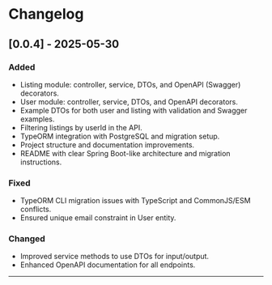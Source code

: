 # Changelog

## [0.0.4] - 2025-05-30

### Added
- Listing module: controller, service, DTOs, and OpenAPI (Swagger) decorators.
- User module: controller, service, DTOs, and OpenAPI decorators.
- Example DTOs for both user and listing with validation and Swagger examples.
- Filtering listings by userId in the API.
- TypeORM integration with PostgreSQL and migration setup.
- Project structure and documentation improvements.
- README with clear Spring Boot-like architecture and migration instructions.

### Fixed
- TypeORM CLI migration issues with TypeScript and CommonJS/ESM conflicts.
- Ensured unique email constraint in User entity.

### Changed
- Improved service methods to use DTOs for input/output.
- Enhanced OpenAPI documentation for all endpoints.

---